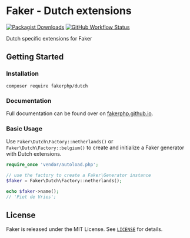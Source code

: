 # Faker - Dutch extensions

[![Packagist Downloads](https://img.shields.io/packagist/dm/FakerPHP/Dutch)](https://packagist.org/packages/fakerphp/dutch)
[![GitHub Workflow Status](https://img.shields.io/github/workflow/status/FakerPHP/Dutch/Continuous%20Integration/main)](https://github.com/FakerPHP/Dutch/actions)

Dutch specific extensions for Faker

## Getting Started

### Installation

```shell
composer require fakerphp/dutch
```

### Documentation

Full documentation can be found over on [fakerphp.github.io](https://fakerphp.github.io).

### Basic Usage

Use `Faker\Dutch\Factory::netherlands()` or `Faker\Dutch\Factory::belgium()` to create and initialize a Faker generator with Dutch extensions.

```php
require_once 'vendor/autoload.php';

// use the factory to create a Faker\Generator instance
$faker = Faker\Dutch\Factory::netherlands();

echo $faker->name();
// 'Piet de Vries';
```

## License

Faker is released under the MIT License. See [`LICENSE`](LICENSE) for details.
